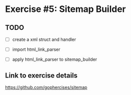 # Exercise #5: Sitemap Builder

## TODO
- [ ] create a xml struct and handler
- [ ] import html_link_parser
- [ ] apply html_link_parser to sitemap_builder


## Link to exercise details
https://github.com/gophercises/sitemap